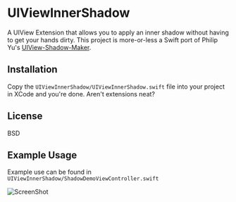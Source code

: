UIViewInnerShadow
=================

A UIView Extension that allows you to apply an inner shadow without having to get your hands dirty.
This project is more-or-less a Swift port of Philip Yu's [UIView-Shadow-Maker](https://github.com/Seitk/UIView-Shadow-Maker).

## Installation
Copy the `UIViewInnerShadow/UIViewInnerShadow.swift` file into your project in XCode and you're done. Aren't extensions neat?

## License
BSD

## Example Usage
Example use can be found in `UIViewInnerShadow/ShadowDemoViewController.swift`

![ScreenShot](https://github.com/zaneswafford/UIViewInnerShadow/blob/master/screenshot.png?raw=true)
